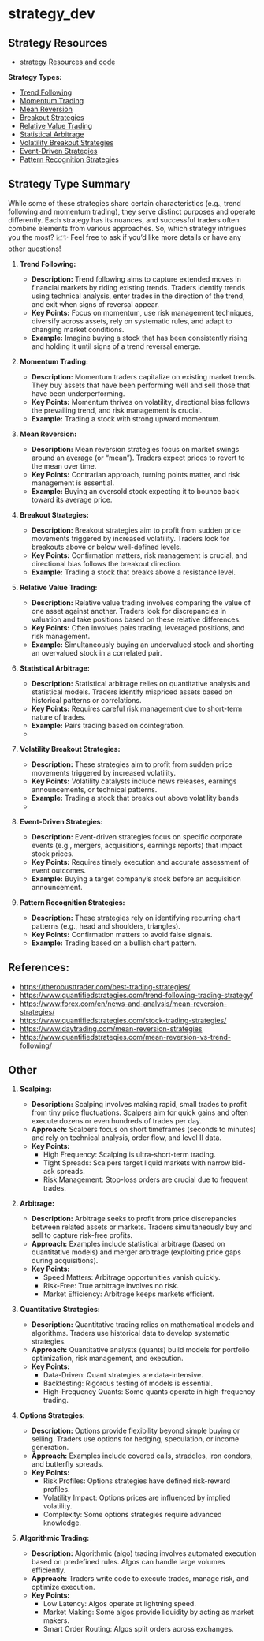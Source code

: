 # strategy_dev

## Strategy Resources

 - [strategy Resources and code](docs/resources.md)

**Strategy Types:**

- [Trend Following]( strategy/trend_following_strategies.md)
- [Momentum Trading]( strategy/momentum_strategies.md)
- [Mean Reversion]( strategy/mean_reversion_strategies.md)
- [Breakout Strategies]( strategy/breakout_strategies.md)
- [Relative Value Trading]( strategy/relative_value_strategies.md)
- [Statistical Arbitrage]( strategy/statistical_arbitrage_strategies.md)
- [Volatility Breakout Strategies]( strategy/volatility_breakout_strategies.md)
- [Event-Driven Strategies]( strategy/event_driven_strategies.md)
- [Pattern Recognition Strategies]( strategy/pattern_recognition_strategies.md)

## Strategy Type Summary

While some of these strategies share certain characteristics (e.g., trend following and momentum trading), they serve distinct purposes and operate differently. Each strategy has its nuances, and successful traders often combine elements from various approaches. So, which strategy intrigues you the most? 📈✨ Feel free to ask if you’d like more details or have any other questions!

1. **Trend Following:**

    - **Description:** Trend following aims to capture extended moves in financial markets by riding existing trends. Traders identify trends using technical analysis, enter trades in the direction of the trend, and exit when signs of reversal appear.
    - **Key Points:** Focus on momentum, use risk management techniques, diversify across assets, rely on systematic rules, and adapt to changing market conditions.
    - **Example:** Imagine buying a stock that has been consistently rising and holding it until signs of a trend reversal emerge.

2.  **Momentum Trading:**

    - **Description:** Momentum traders capitalize on existing market trends. They buy assets that have been performing well and sell those that have been underperforming.
    - **Key Points:** Momentum thrives on volatility, directional bias follows the prevailing trend, and risk management is crucial.
    - **Example:** Trading a stock with strong upward momentum.

3. **Mean Reversion:**

   - **Description:** Mean reversion strategies focus on market swings around an average (or “mean”). Traders expect prices to revert to the mean over time.
   - **Key Points:** Contrarian approach, turning points matter, and risk management is essential.
   - **Example:** Buying an oversold stock expecting it to bounce back toward its average price.

4. **Breakout Strategies:**

   - **Description:** Breakout strategies aim to profit from sudden price movements triggered by increased volatility. Traders look for breakouts above or below well-defined levels.
   - **Key Points:** Confirmation matters, risk management is crucial, and directional bias follows the breakout direction.
   - **Example:** Trading a stock that breaks above a resistance level.

5. **Relative Value Trading:**

   - **Description:** Relative value trading involves comparing the value of one asset against another. Traders look for discrepancies in valuation and take positions based on these relative differences.
   - **Key Points:** Often involves pairs trading, leveraged positions, and risk management.
   - **Example:** Simultaneously buying an undervalued stock and shorting an overvalued stock in a correlated pair.

6. **Statistical Arbitrage:**

   - **Description:** Statistical arbitrage relies on quantitative analysis and statistical models. Traders identify mispriced assets based on historical patterns or correlations.
   - **Key Points:** Requires careful risk management due to short-term nature of trades.
   - **Example:** Pairs trading based on cointegration.
   - 
7. **Volatility Breakout Strategies:**

   - **Description:** These strategies aim to profit from sudden price movements triggered by increased volatility.
   - **Key Points:** Volatility catalysts include news releases, earnings announcements, or technical patterns.
   - **Example:** Trading a stock that breaks out above volatility bands
   - 
8. **Event-Driven Strategies:**

   - **Description:** Event-driven strategies focus on specific corporate events (e.g., mergers, acquisitions, earnings reports) that impact stock prices.
   - **Key Points:** Requires timely execution and accurate assessment of event outcomes.
   - **Example:** Buying a target company’s stock before an acquisition announcement.

9.  **Pattern Recognition Strategies:**

    - **Description:** These strategies rely on identifying recurring chart patterns (e.g., head and shoulders, triangles).
    - **Key Points:** Confirmation matters to avoid false signals.
    - **Example:** Trading based on a bullish chart pattern.

## References:

- https://therobusttrader.com/best-trading-strategies/
- https://www.quantifiedstrategies.com/trend-following-trading-strategy/
- https://www.forex.com/en/news-and-analysis/mean-reversion-strategies/
- https://www.quantifiedstrategies.com/stock-trading-strategies/
- https://www.daytrading.com/mean-reversion-strategies
- https://www.quantifiedstrategies.com/mean-reversion-vs-trend-following/


## Other

1. **Scalping:**

   - **Description:** Scalping involves making rapid, small trades to profit from tiny price fluctuations. Scalpers aim for quick gains and often execute dozens or even hundreds of trades per day.
   - **Approach:** Scalpers focus on short timeframes (seconds to minutes) and rely on technical analysis, order flow, and level II data.
   - **Key Points:**
     - High Frequency: Scalping is ultra-short-term trading.
     - Tight Spreads: Scalpers target liquid markets with narrow bid-ask spreads.
     - Risk Management: Stop-loss orders are crucial due to frequent trades.

2. **Arbitrage:**

   - **Description:** Arbitrage seeks to profit from price discrepancies between related assets or markets. Traders simultaneously buy and sell to capture risk-free profits.
   - **Approach:** Examples include statistical arbitrage (based on quantitative models) and merger arbitrage (exploiting price gaps during acquisitions).
   - **Key Points:**
     - Speed Matters: Arbitrage opportunities vanish quickly.
     - Risk-Free: True arbitrage involves no risk.
     - Market Efficiency: Arbitrage keeps markets efficient.

3. **Quantitative Strategies:**

   - **Description:** Quantitative trading relies on mathematical models and algorithms. Traders use historical data to develop systematic strategies.
   - **Approach:** Quantitative analysts (quants) build models for portfolio optimization, risk management, and execution.
   - **Key Points:**
     - Data-Driven: Quant strategies are data-intensive.
     - Backtesting: Rigorous testing of models is essential.
     - High-Frequency Quants: Some quants operate in high-frequency trading.

4. **Options Strategies:**

   - **Description:** Options provide flexibility beyond simple buying or selling. Traders use options for hedging, speculation, or income generation.
   - **Approach:** Examples include covered calls, straddles, iron condors, and butterfly spreads.
   - **Key Points:**
     - Risk Profiles: Options strategies have defined risk-reward profiles.
     - Volatility Impact: Options prices are influenced by implied volatility.
     - Complexity: Some options strategies require advanced knowledge.

5. **Algorithmic Trading:**
   - **Description:** Algorithmic (algo) trading involves automated execution based on predefined rules. Algos can handle large volumes efficiently.
   - **Approach:** Traders write code to execute trades, manage risk, and optimize execution.
   - **Key Points:**
     - Low Latency: Algos operate at lightning speed.
     - Market Making: Some algos provide liquidity by acting as market makers.
     - Smart Order Routing: Algos split orders across exchanges.